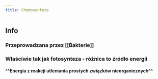 ```yaml
---
title: Chemosynteza
---
```


## Info
### Przeprowadzana przez [[Bakterie]]
### Właściwie tak jak fotosynteza - różnica to źródło energii
#### ^^Energia z reakcji utleniania prostych związków nieorganicznych^^
####
